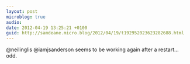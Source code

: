 ```yaml
---
layout: post
microblog: true
audio: 
date: 2012-04-19 13:25:21 +0100
guid: http://samdeane.micro.blog/2012/04/19/t192952023623282688.html
---
```

@neilinglis @iamjsanderson seems to be working again after a restart… odd.
